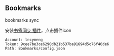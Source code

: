 ## Bookmarks
bookmarks sync

安装[书签同步 插件](https://chrome.google.com/webstore/detail/%E4%B9%A6%E7%AD%BE%E5%90%8C%E6%AD%A5/fbcbemgibdnpboehnfcnkegefaomnlbk?utm_source=chrome-ntp-icon)，点击插件icon

```
Account: lecymeng
Token: 9cee7be3ce6290db21b537ba91694d5c76f46de6
Path: Bookmarks/config.json
```

